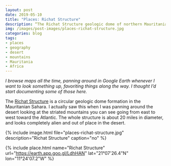 ```yaml
---
layout: post
date: 2019-05-10
title: "Places: Richat Structure"
description: “The Richat Structure geologic dome of northern Mauritania.”
img: /images/post-images/places-richat-structure.jpg
categories: blog
tags:
- places
- geography
- desert
- mountains
- Mauritania
- Africa
---
```


_I browse maps all the time, panning around in Google Earth whenever I want to look something up, favoriting things along the way. I thought I’d start documenting some of those here._

The [Richat Structure](https://en.wikipedia.org/wiki/Richat_Structure "Richat Structure") is a circular geologic dome formation in the Mauritanian Sahara. I actually saw this when I was panning around the desert looking at the striated mountains you can see going from east to west toward the Atlantic. The whole structure is about 20 miles in diameter, and looks completely alien and out of place in the desert.

{% include image.html file="places-richat-structure.jpg" description="Richat Structure" caption="no" %}

{% include place.html name="Richat Structure" url="https://earth.app.goo.gl/LdhHAN" lat="21°07'26.4\"N" lon="11°24'07.2\"W" %}
